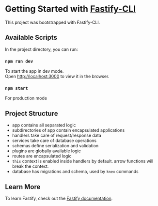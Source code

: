 # Getting Started with [Fastify-CLI](https://www.npmjs.com/package/fastify-cli)
This project was bootstrapped with Fastify-CLI.

## Available Scripts

In the project directory, you can run:

### `npm run dev`

To start the app in dev mode.\
Open [http://localhost:3000](http://localhost:3000) to view it in the browser.

### `npm start`

For production mode

## Project Structure

- app contains all separated logic
- subdirectories of app contain encapsulated applications 
- handlers take care of request/response data
- services take care of database operations
- schemas define serialization and validation
- plugins are globally available logic
- routes are encapsulated logic
- `this` context is enabled inside handlers by default. arrow functions will break the context.
- database has migrations and schema, used by `knex` commands

## Learn More

To learn Fastify, check out the [Fastify documentation](https://www.fastify.io/docs/latest/).
